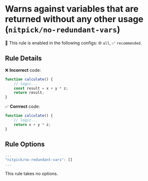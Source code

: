 # Warns against variables that are returned without any other usage (`nitpick/no-redundant-vars`)

💼 This rule is enabled in the following configs: 🌐 `all`, ✅ `recommended`.

<!-- end auto-generated rule header -->

## Rule Details

❌ **Incorrect** code:

```js
function calculate() {
    // logic...
    const result = x + y * z;
    return result;
}
```

✅ **Corrrect** code:

```js
function calculate() {
    // logic...
    return x + y * z;
}
```

## Rule Options

```js
...
"nitpick/no-redundant-vars": []
...
```

This rule takes no options.
